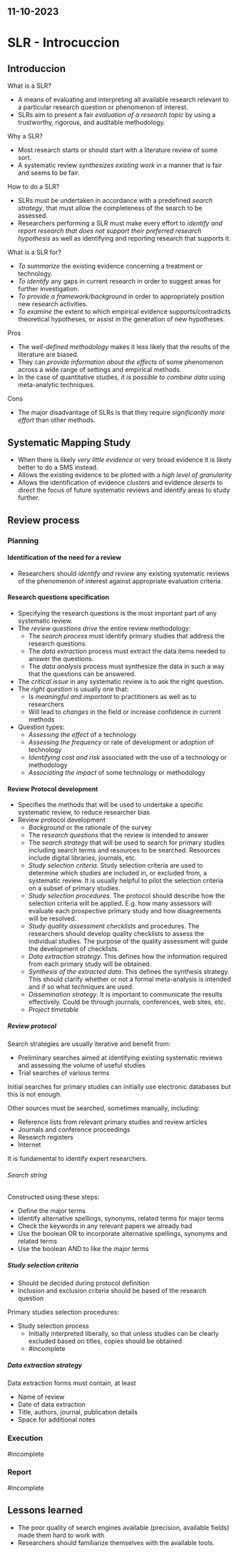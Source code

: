 11-10-2023
---
# SLR - Introcuccion

## Introduccion
What is a SLR?
- A means of evaluating and interpreting all available research relevant to a particular research question or phenomenon of interest.
- SLRs aim to present a fair *evaluation of a research topic* by using a trustworthy, rigorous, and auditable methodology.

Why a SLR?
- Most research starts or should start with a literature review of some sort.
- A systematic review *synthesizes existing work* in a manner that is fair and seems to be fair.

How to do a SLR?
- SLRs must be undertaken in accordance with a predefined *search strategy*, that must allow the completeness of the search to be assessed.
- Researchers performing a SLR must make every effort to *identify and report research that does not support their preferred research hypothesis* as well as identifying and reporting research that supports it.

What is a SLR for?
- *To summarize* the existing evidence concerning a treatment or technology.
- *To identify* any gaps in current research in order to suggest areas for further investigation.
- *To provide a framework/background* in order to appropriately position new research activities.
- *To examine* the extent to which empirical evidence supports/contradicts theoretical hypotheses, or assist in the generation of new hypotheses.

Pros
- The *well-defined methodology* makes it less likely that the results of the literature are biased.
- They can *provide information about the effects* of some phenomenon across a wide range of settings and empirical methods.
- In the case of quantitative studies, *it is possible to combine data* using meta-analytic techniques.

Cons
- The major disadvantage of SLRs is that they require *significantly more effort* than other methods.

## Systematic Mapping Study
- When there is likely *very little evidence* or very broad evidence it is likely better to do a SMS instead.
- Allows the existing evidence to be plotted with a *high level of granularity*
- Allows the identification of evidence *clusters* and evidence *deserts* to direct the focus of future systematic reviews and identify areas to study further.

## Review process
### Planning
#### Identification of the need for a review
- Researchers should *identify and review* any existing systematic reviews of the phenomenon of interest against appropriate evaluation criteria.

#### Research questions specification
- Specifying the research questions is the most important part of any systematic review.
- The *review questions drive* the entire review methodology:
	- The *search process* must identify primary studies that address the research questions.
	- The *data extraction* process must extract the data items needed to answer the questions.
	- The *data analysis* process must synthesize the data in such a way that the questions can be answered.
- The *critical issue* in any systematic review is to ask the right question.
- The *right question* is usually one that:
	- Is *meaningful and important* to practitioners as well as to researchers
	- Will lead to *changes* in the field or increase confidence in current methods
- Question types:
	- *Assessing the effect* of a technology
	- *Assessing the frequency* or rate of development or adoption of technology
	- *Identifying cost and risk* associated with the use of a technology or methodology
	- *Associating the impact* of some technology or methodology

#### Review Protocol development
- Specifies the methods that will be used to undertake a specific systematic review, to reduce researcher bias
- Review protocol development
	- *Background* or the rationale of the survey
	- The *research questions* that the review is intended to answer
	- The *search strategy* that will be used to search for primary studies including search terms and resources to be searched. Resources include digital libraries, journals, etc.
	- *Study selection criteria*. Study selection criteria are used to determine which studies are included in, or excluded from, a systematic review. It is usually helpful to pilot the selection criteria on a subset of primary studies.
	- *Study selection procedures*. The protocol should describe how the selection criteria will be applied. E.g. how many assessors will evaluate each prospective primary study and how disagreements will be resolved.
	- *Study quality assessment checklists* and procedures. The researchers should develop quality checklists to assess the individual studies. The purpose of the quality assessment will guide the development of checklists.
	- *Data extraction strategy*. This defines how the information required from each primary study will be obtained.
	- *Synthesis of the extracted data*. This defines the synthesis strategy. This should clarify whether or not a formal meta-analysis is intended and if so what techniques are used.
	- *Dissemination strategy*. It is important to communicate the results effectively. Could be through journals, conferences, web sites, etc.
	- *Project timetable*

##### Review protocol
Search strategies are usually iterative and benefit from:
- Preliminary searches aimed at identifying existing systematic reviews and assessing the volume of useful studies
- Trial searches of various terms

Initial searches for primary studies can initially use electronic databases but this is not enough.

Other sources must be searched, sometimes manually, including:
- Reference lists from relevant primary studies and review articles
- Journals and conference proceedings
- Research registers
- Internet

It is fundamental to identify expert researchers.

###### Search string
Constructed using these steps:
- Define the major terms
- Identify alternative spellings, synonyms, related terms for major terms
- Check the keywords in any relevant papers we already had
- Use the boolean OR to incorporate alternative spellings, synonyms and related terms
- Use the boolean AND to like the major terms

##### Study selection criteria
- Should be decided during protocol definition
- Inclusion and exclusion criteria should be based of the research question

Primary studies selection procedures:
- Study selection process
	- Initially interpreted liberally, so that unless studies can be clearly excluded based on titles, copies should be obtained
	- #incomplete 

##### Data extraction strategy
Data extraction forms must contain, at least
- Name of review
- Date of data extraction
- Title, authors, journal, publication details
- Space for additional notes

### Execution
#incomplete 

### Report
#incomplete 

## Lessons learned
- The poor quality of search engines available (precision, available fields) made them hard to work with
- Researchers should familiarize themselves with the available tools.